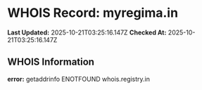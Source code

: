 # WHOIS Record: myregima.in

**Last Updated:** 2025-10-21T03:25:16.147Z
**Checked At:** 2025-10-21T03:25:16.147Z

## WHOIS Information

**error:** getaddrinfo ENOTFOUND whois.registry.in

